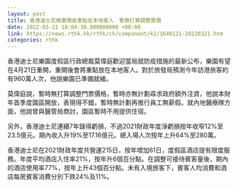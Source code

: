```yaml
---
layout: post
title: 香港迪士尼稱重開後重點在本地客人　暫無打算調整票價
date: 2022-03-21 18:04:30.000000000 +08:00
link: https://news.rthk.hk/rthk/ch/component/k2/1640121-20220321.htm
categories: rthk
---
```


香港迪士尼樂園度假區行政總裁莫偉庭歡迎當局就防疫措施的最新公布，樂園有望在4月21日重開，重開後會將重點放在本地客人。對於旅發局預測今年訪港旅客約有960萬人次，他說樂園已準備就緒。

莫偉庭說，暫時無打算調整門票價格，暫時亦無計劃尋求政府額外注資，他說本財年首季度園區開放，表現得不錯，暫時無計劃再推行員工無薪假。就內地醫療隊方面，他說曾與醫管局商討，園區暫時不用提供住宿。

另外，香港迪士尼連續7年錄得虧損，不過2021財政年度淨虧損按年收窄12%至23.5億元。期內收入升19%至17.16億元。總入場人次按年上升64%至280萬。

香港迪士尼在2021財政年度共營運215日，按年增加61日，度假區酒店提有限度服務。年度平均酒店入住率21%，按年升6個百分點。在調整可接待賓客量後，期內的酒店使用率77%，按年上升43個百分點。未有入境旅客下，賓客人均消費和酒店每房賓客消費分別下跌24%及11%。
